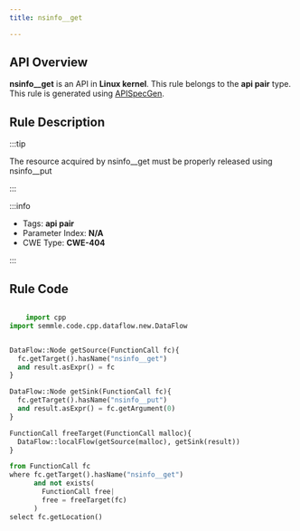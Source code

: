 ```yaml
---
title: nsinfo__get

---
```



## API Overview
**nsinfo__get** is an API in **Linux kernel**. This rule belongs to the **api pair** type. This rule is generated using [APISpecGen](../../tools/APISpecGen).
## Rule Description

:::tip

The resource acquired by nsinfo__get must be properly released using nsinfo__put

:::

:::info

- Tags: **api pair**
- Parameter Index: **N/A**
- CWE Type: **CWE-404**

:::

## Rule Code
```python

    import cpp
import semmle.code.cpp.dataflow.new.DataFlow


DataFlow::Node getSource(FunctionCall fc){
  fc.getTarget().hasName("nsinfo__get")
  and result.asExpr() = fc
}

DataFlow::Node getSink(FunctionCall fc){
  fc.getTarget().hasName("nsinfo__put")
  and result.asExpr() = fc.getArgument(0)
}

FunctionCall freeTarget(FunctionCall malloc){
  DataFlow::localFlow(getSource(malloc), getSink(result))
}

from FunctionCall fc
where fc.getTarget().hasName("nsinfo__get")
      and not exists(
        FunctionCall free| 
        free = freeTarget(fc)
      )
select fc.getLocation()

    
```
